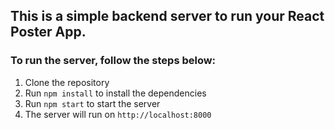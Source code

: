 ## This is a simple backend server to run your React Poster App.

### To run the server, follow the steps below:

1. Clone the repository
2. Run `npm install` to install the dependencies
3. Run `npm start` to start the server
4. The server will run on `http://localhost:8000`
